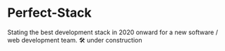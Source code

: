# Perfect-Stack
Stating the best development stack in 2020 onward for a new software / web development team.  🛠 under construction
